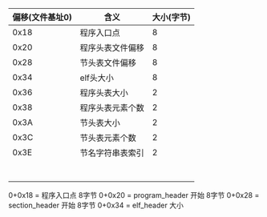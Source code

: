 

| 偏移(文件基址0) | 含义       | 大小(字节) |
| --------- | -------- | ------ |
| 0x18      | 程序入口点    | 8      |
| 0x20      | 程序头表文件偏移 | 8      |
| 0x28      | 节头表文件偏移  | 8      |
| 0x34      | elf头大小   | 8      |
| 0x36      | 程序头表大小   | 2      |
| 0x38      | 程序头表元素个数 | 2      |
| 0x3A      | 节头表大小    | 2      |
| 0x3C      | 节头表元素个数  | 2      |
| 0x3E      | 节名字符串表索引 | 2      |
|           |          |        |
|           |          |        |
|           |          |        |
|           |          |        |
|           |          |        |
|           |          |        |
|           |          |        |


0+0x18 = 程序入口点 8字节
0+0x20 = program_header 开始 8字节
0+0x28 = section_header 开始   8字节
0+0x34 = elf_header 大小


